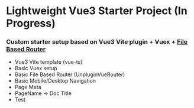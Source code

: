 # Lightweight Vue3 Starter Project (In Progress)

### Custom starter setup based on Vue3 Vite plugin + Vuex + [File Based Router](https://github.com/posva/unplugin-vue-router)

- Vue3 Vite template (vue-ts)
- Basic Vuex setup
- Basic File Based Router (UnpluginVueRouter)
- Basic Mobile/Desktop Navigation
- Page Meta
- PageName -> Doc Title
- Test
